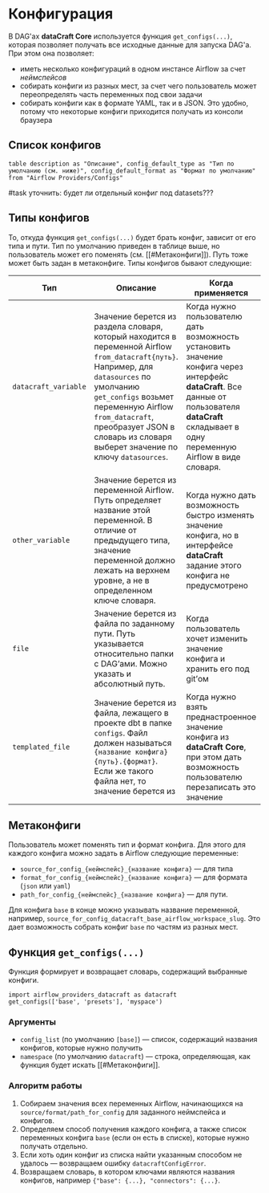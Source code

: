 # Конфигурация

В DAG'ах **dataCraft Core** используется функция `get_configs(...)`, которая позволяет получать все исходные данные для запуска DAG'а. При этом она позволяет:
- иметь несколько конфигураций в одном инстансе Airflow за счет *неймспейсов*
- собирать конфиги из разных мест, за счет чего пользователь может переопределять часть переменных под свои задачи
- собирать конфиги как в формате YAML, так и в JSON. Это удобно, потому что некоторые конфиги приходится получать из консоли браузера
## Список конфигов
```dataview
table description as "Описание", config_default_type as "Тип по умолчанию (см. ниже)", config_default_format as "Формат по умолчанию" from "Airflow Providers/Configs"
```



#task уточнить: будет ли отдельный конфиг под datasets???

## Типы конфигов
То, откуда функция `get_configs(...)` будет брать конфиг, зависит от его типа и пути. Тип по умолчанию приведен в таблице выше, но пользователь может его поменять (см. [[#Метаконфиги]]). Путь тоже может быть задан в метаконфиге. Типы конфигов бывают следующие:

| Тип                  | Описание                                                                                                                                                                                                                                                                               | Когда применяется                                                                                                                                                                                  | Путь по умолчанию                                                                                                                                                           |
| -------------------- | -------------------------------------------------------------------------------------------------------------------------------------------------------------------------------------------------------------------------------------------------------------------------------------- | -------------------------------------------------------------------------------------------------------------------------------------------------------------------------------------------------- | --------------------------------------------------------------------------------------------------------------------------------------------------------------------------- |
| `datacraft_variable` | Значение берется из раздела словаря, который находится в переменной Airflow `from_datacraft{путь}`. Например, для `datasources` по умолчанию `get_configs` возьмет переменную Airflow `from_datacraft`, преобразует JSON в словарь из словаря выберет значение по ключу `datasources`. | Когда нужно пользователю дать возможность установить значение конфига через интерфейс **dataCraft**. Все данные от пользователя **dataCraft** складывает в одну переменную Airflow в виде словаря. | Пустой, что означает, что конфиг будет взят из переменной Airflow `from_datacraft`. Если задать путь `_v2`, то конфиг будет взят из переменной Airflow `from_datacraft_v2`. |
| `other_variable`     | Значение берется из переменной Airflow. Путь определяет название этой переменной. В отличие от предыдущего типа, значение переменной должно лежать на верхнем уровне, а не в определенном ключе словаря.                                                                               | Когда нужно дать возможность быстро изменять значение конфига, но в интерфейсе **dataCraft** задание этого конфига не предусмотрено                                                                | Совпадает с названием конфига                                                                                                                                               |
| `file`               | Значение берется из файла по заданному пути. Путь указывается относительно папки с DAG’ами. Можно указать и абсолютный путь.                                                                                                                                                           | Когда пользователь хочет изменить значение конфига и хранить его под git’ом                                                                                                                        | `configs/{название конфига}`                                                                                                                                                |
| `templated_file`     | Значение берется из файла, лежащего в проекте dbt в папке `configs`. Файл должен называться `{название конфига}{путь}.{формат}`. Если же такого файла нет, то значение берется из                                                                                                      | Когда нужно взять преднастроенное значение конфига из **dataCraft Core**, при этом дать возможность пользователю перезаписать это значение                                                         | Пустой                                                                                                                                                                      |
## Метаконфиги
Пользователь может поменять тип и формат конфига. Для этого для каждого конфига можно задать в Airflow следующие переменные:
- `source_for_config_{неймспейс}_{название конфига}` — для типа
- `format_for_config_{неймспейс}_{название конфига}` — для формата (`json` или `yaml`)
- `path_for_config_{неймспейс}_{название конфига}` — для пути.

Для конфига `base` в конце можно указывать название переменной, например, `source_for_config_datacraft_base_airflow_workspace_slug`. Это дает возможность собрать конфиг `base` по частям из разных мест.

## Функция `get_configs(...)`
Функция формирует и возвращает словарь, содержащий выбранные конфиги.
```
import airflow_providers_datacraft as datacraft
get_configs(['base', 'presets'], 'myspace')
```
### Аргументы
- `config_list` (по умолчанию `[base]`) — список, содержащий названия конфигов, которые нужно получить
- `namespace` (по умолчанию `datacraft`) — строка, определяющая, как функция будет искать [[#Метаконфиги]].
### Алгоритм работы
1. Собираем значения всех переменных Airflow, начинающихся на `source/format/path_for_config` для заданного неймспейса и конфигов.
2. Определяем способ получения каждого конфига, а также список переменных конфига `base` (если он есть в списке), которые нужно получать отдельно.
3. Если хоть один конфиг из списка найти указанным способом не удалось — возвращаем ошибку `datacraftConfigError`.
4. Возвращаем словарь, в котором ключами являются названия конфигов, например `{"base": {...}, "connectors": {...}`.

